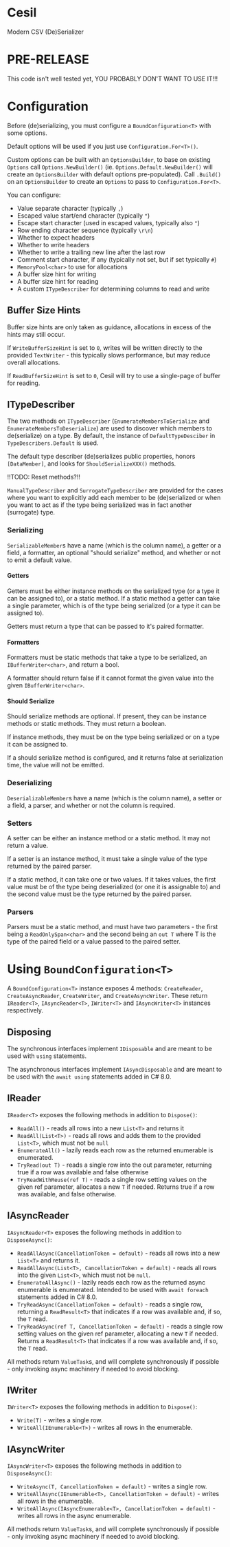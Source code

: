# Cesil
Modern CSV (De)Serializer

# PRE-RELEASE

This code isn't well tested yet, YOU PROBABLY DON'T WANT TO USE IT!!!

# Configuration

Before (de)serializing, you must configure a `BoundConfiguration<T>` with some options.

Default options will be used if you just use `Configuration.For<T>()`.

Custom options can be built with an `OptionsBuilder`, to base on existing `Options` call `Options.NewBuilder()` 
(ie. `Options.Default.NewBuilder()` will create an `OptionsBuilder` with default options pre-populated).  Call
`.Build()` on an `OptionsBuilder` to create an `Options` to pass to `Configuration.For<T>`.

You can configure:

 - Value separate character (typically `,`)
 - Escaped value start/end character (typically `"`)
 - Escape start character (used in escaped values, typically also `"`)
 - Row ending character sequence (typically `\r\n`)
 - Whether to expect headers
 - Whether to write headers
 - Whether to write a trailing new line after the last row
 - Comment start character, if any (typically not set, but if set typically `#`)
 - `MemoryPool<char>` to use for allocations
 - A buffer size hint for writing
 - A buffer size hint for reading
 - A custom `ITypeDescriber` for determining columns to read and write
 
## Buffer Size Hints

Buffer size hints are only taken as guidance, allocations in excess of the hints may still occur.

If `WriteBufferSizeHint` is set to `0`, writes will be written directly to the provided `TextWriter` - this typically slows performance, 
but may reduce overall allocations.

If `ReadBufferSizeHint` is set to `0`, Cesil will try to use a single-page of buffer for reading.

## ITypeDescriber

The two methods on `ITypeDescriber` (`EnumerateMembersToSerialize` and `EnumerateMembersToDeserialize`) are used to discover which members
to de(serialize) on a type.  By default, the instance of `DefaultTypeDesciber` in `TypeDescribers.Default` is used.

The default type describer (de)serializes public properties, honors `[DataMember]`, and looks for `ShouldSerializeXXX()` methods.

!!TODO: Reset methods?!!

`ManualTypeDescriber` and `SurrogateTypeDescriber` are provided for the cases where you want to explicitly add each member to be
(de)serialized or when you want to act as if the type being serialized was in fact another (surrogate) type.

### Serializing

`SerializableMember`s have a name (which is the column name), a getter or a field, a formatter, an optional "should serialize" method, and
whether or not to emit a default value.

#### Getters

Getters must be either instance methods on the serialized type (or a type it can be assigned to), or a static method.  If a static method
a getter can take a single parameter, which is of the type being serialized (or a type it can be assigned to).

Getters must return a type that can be passed to it's paired formatter.

#### Formatters

Formatters must be static methods that take a type to be serialized, an `IBufferWriter<char>`, and return a bool.

A formatter should return false if it cannot format the given value into the given `IBufferWriter<char>`.


#### Should Serialize

Should serialize methods are optional.  If present, they can be instance methods or static methods.  They must return a boolean.

If instance methods, they must be on the type being serialized or on a type it can be assigned to.

If a should serialize method is configured, and it returns false at serialization time, the value will not be emitted.

### Deserializing

`DeserializableMember`s have a name (which is the column name), a setter or a field, a parser, and whether or not the column is required.

### Setters

A setter can be either an instance method or a static method.  It may not return a value.

If a setter is an instance method, it must take a single value of the type returned by the paired parser.

If a static method, it can take one or two values.  If it takes values, the first value must be of the type being deserialized (or one it
is assignable to) and the second value must be the type returned by the paired parser.

### Parsers

Parsers must be a static method, and must have two parameters - the first being a `ReadOnlySpan<char>` and the second being an `out T` where
T is the type of the paired field or a value passed to the paired setter.

# Using `BoundConfiguration<T>`
 
A `BoundConfiguration<T>` instance exposes 4 methods: `CreateReader`, `CreateAsyncReader`, `CreateWriter`, and `CreateAsyncWriter`.  These return `IReader<T>`, `IAsyncReader<T>`, `IWriter<T>` and `IAsyncWriter<T>` instances respectively.

## Disposing

The synchronous interfaces implement `IDisposable` and are meant to be used with `using` statements.

The asynchronous interfaces implement `IAsyncDisposable` and are meant to be used with the `await using` statements added in C# 8.0.

## IReader

`IReader<T>` exposes the following methods in addition to `Dispose()`:

 - `ReadAll()` - reads all rows into a new `List<T>` and returns it
 - `ReadAll(List<T>)` - reads all rows and adds them to the provided `List<T>`, which must not be `null`
 - `EnumerateAll()` - lazily reads each row as the returned enumerable is enumerated.
 - `TryRead(out T)` - reads a single row into the out parameter, returning true if a row was available and false otherwise
 - `TryReadWithReuse(ref T)` - reads a single row setting values on the given ref parameter, allocates a new `T` if needed.  Returns true if a row was available, and false otherwise.
 
## IAsyncReader
 
`IAsyncReader<T>` exposes the following methods in addition to `DisposeAsync()`:

 - `ReadAllAsync(CancellationToken = default)` - reads all rows into a new `List<T>` and returns it.
 - `ReadAllAsync(List<T>, CancellationToken = default)` - reads all rows into the given `List<T>`, which must not be `null`.
 - `EnumerateAllAsync()` - lazily reads each row as the returned async enumerable is enumerated.  Intended to be used with `await foreach` statements added in C# 8.0.
 - `TryReadAsync(CancellationToken = default)` - reads a single row, returning a `ReadResult<T>` that indicates if a row was available and, if so, the `T` read.
 - `TryReadAsync(ref T, CancellationToken = default)` - reads a single row setting values on the given ref parameter, allocating a new `T` if needed.  Returns a `ReadResult<T>` that indicates if a row was available and, if so, the `T` read.
 
All methods return `ValueTask`s, and will complete synchronously if possible - only invoking async machinery if needed to avoid blocking.

## IWriter

`IWriter<T>` exposes the following methods in addition to `Dispose()`:

 - `Write(T)` - writes a single row.
 - `WriteAll(IEnumerable<T>)` - writes all rows in the enumerable.

## IAsyncWriter

`IAsyncWriter<T>` exposes the following methods in addition to `DisposeAsync()`:

 - `WriteAsync(T, CancellationToken = default)` - writes a single row.
 - `WriteAllAsync(IEnumerable<T>, CancellationToken = default)` - writes all rows in the enumerable.
 - `WriteAllAsync(IAsyncEnumerable<T>, CancellationToken = default)` - writes all rows in the async enumerable.
 
 
All methods return `ValueTask`s, and will complete synchronously if possible - only invoking async machinery if needed to avoid blocking.
